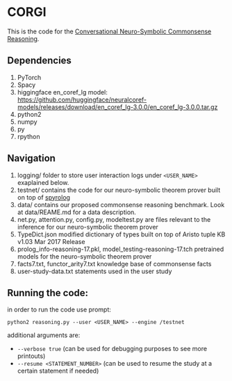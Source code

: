 # CORGI

This is the code for the [Conversational Neuro-Symbolic Commonsense Reasoning](PLACE_HOLDER).

## Dependencies
1. PyTorch 
2. Spacy	
3. higgingface en_coref_lg model: https://github.com/huggingface/neuralcoref-models/releases/download/en_coref_lg-3.0.0/en_coref_lg-3.0.0.tar.gz
4. python2
5. numpy
6. py
7. rpython

## Navigation
1. logging/
	folder to store user interaction logs under `<USER_NAME>` exaplained below.
2. testnet/
	contains the code for our neuro-symbolic theorem prover built on top of [spyrolog](https://github.com/leonweber/spyrolog)
3. data/
	contains our proposed commonsense reasoning benchmark. Look at data/REAME.md for a data description.
4. net.py, attention.py, config.py, modeltest.py
	are files relevant to the inference for our neuro-symbolic theorem prover
5. TypeDict.json
	modified dictionary of types built on top of Aristo tuple KB v1.03 Mar 2017 Release
6. prolog_info-reasoning-17.pkl, model_testing-reasoning-17.tch
	pretrained models for the neuro-symbolic theorem prover
7. facts7.txt, functor_arity7.txt
	knowledge base of commonsense facts
8. user-study-data.txt 
	statements used in the user study

## Running the code:

in order to run the code use prompt:
```
python2 reasoning.py --user <USER_NAME> --engine /testnet
```

additional arguments are: 
* `--verbose true` (can be used for debugging purposes to see more printouts)
* `--resume <STATEMENT_NUMBER>` (can be used to resume the study at a certain statement if needed)

